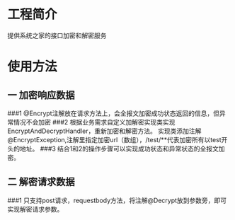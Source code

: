 # 工程简介
提供系统之家的接口加密和解密服务


# 使用方法
## 一 加密响应数据
###1
@Encrypt注解放在请求方法上，会全报文加密成功状态返回的信息，但异常情况不会加密
###2
根据业务需求自定义加解密实现类实现EncryptAndDecryptHandler，重新加密和解密方法。
实现类添加注解@EncryptException,注解里指定加密url（数组），/test/**代表加密所有以test开头的地址。
###3
结合1和2的操作步骤可以实现成功状态和异常状态的全报文加密。
## 二 解密请求数据
###1 
只支持post请求，requestbody方法，将注解@Decrypt放到参数旁，即可实现解密请求参数。